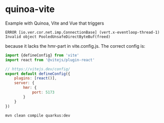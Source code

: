 # quinoa-vite

Example with Quinoa, Vite and Vue that triggers
```
ERROR [io.ver.cor.net.imp.ConnectionBase] (vert.x-eventloop-thread-1) Invalid object PooledUnsafeDirectByteBuf(freed)
```

because it lacks the hmr-part in vite.config.js. The correct config is: 

```javascript
import {defineConfig} from 'vite'
import react from '@vitejs/plugin-react'

// https://vitejs.dev/config/
export default defineConfig({
    plugins: [react()],
    server: {
        hmr: {
            port: 5173
        }
    }
})

```

```
mvn clean compile quarkus:dev
```


